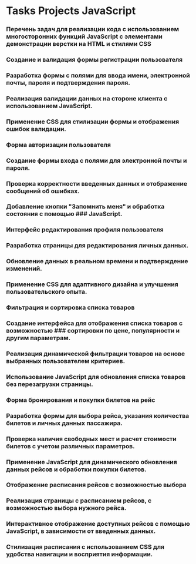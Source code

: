 # Tasks Projects JavaScript
### Перечень задач для реализации кода с использованием многосторонних функций JavaScript с элементами демонстрации верстки на HTML и стилями CSS
### 
### Создание и валидация формы регистрации пользователя
### 
### Разработка формы с полями для ввода имени, электронной почты, пароля и подтверждения пароля.
### Реализация валидации данных на стороне клиента с использованием JavaScript.
### Применение CSS для стилизации формы и отображения ошибок валидации.
### Форма авторизации пользователя
### 
### Создание формы входа с полями для электронной почты и пароля.
### Проверка корректности введенных данных и отображение сообщений об ошибках.
### Добавление кнопки "Запомнить меня" и обработка состояния с помощью ### JavaScript.
### Интерфейс редактирования профиля пользователя

### Разработка страницы для редактирования личных данных.
### Обновление данных в реальном времени и подтверждение изменений.
### Применение CSS для адаптивного дизайна и улучшения пользовательского опыта.
### Фильтрация и сортировка списка товаров

### Создание интерфейса для отображения списка товаров с возможностью ### сортировки по цене, популярности и другим параметрам.
### Реализация динамической фильтрации товаров на основе выбранных пользователем критериев.
### Использование JavaScript для обновления списка товаров без перезагрузки страницы.
### Форма бронирования и покупки билетов на рейс
### 
### Разработка формы для выбора рейса, указания количества билетов и личных данных пассажира.
### Проверка наличия свободных мест и расчет стоимости билетов с учетом различных параметров.
### Применение JavaScript для динамического обновления данных рейсов и обработки покупки билетов.
### Отображение расписания рейсов с возможностью выбора
### 
### Реализация страницы с расписанием рейсов, с возможностью выбора нужного рейса.
### Интерактивное отображение доступных рейсов с помощью JavaScript, в зависимости от введенных данных.
### Стилизация расписания с использованием CSS для удобства навигации и восприятия информации.